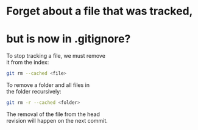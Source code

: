 # Forget about a file that was tracked,  
# but is now in .gitignore?  

To stop tracking a file, we must remove  
it from the index:  
```sh
git rm --cached <file>
```
To remove a folder and all files in  
the folder recursively:  
```sh
git rm -r --cached <folder>
```
The removal of the file from the head  
revision will happen on the next commit.  
